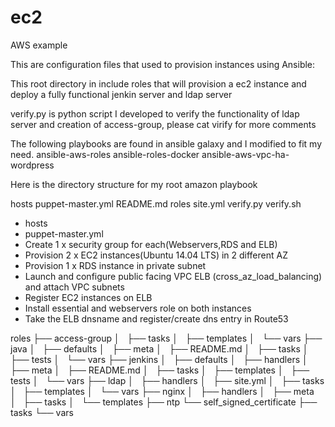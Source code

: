 # ec2
AWS example

This are configuration files that used to provision instances using Ansible:

This root directory in include roles that will provision a ec2 instance and deploy a fully functional jenkin server and ldap server 

verify.py is python script I developed to verify the functionality of ldap server and creation of access-group, please cat virify for more comments

The following playbooks are found in  ansible galaxy and I modified to fit my need. 
ansible-aws-roles
ansible-roles-docker
ansible-aws-vpc-ha-wordpress

Here is the directory structure for my root amazon playbook

hosts
puppet-master.yml
README.md
roles
site.yml
verify.py
verify.sh
<ul>
<li>hosts</li>
<li>puppet-master.yml</li>
<li>Create 1 x security group for each(Webservers,RDS and ELB)</li>
<li>Provision 2 x EC2 instances(Ubuntu 14.04 LTS) in 2 different AZ</li>
<li>Provision 1 x RDS instance in private subnet</li>
<li>Launch and configure public facing VPC ELB (cross_az_load_balancing) and attach VPC subnets</li>
<li>Register EC2 instances on ELB</li>
<li>Install essential and webservers role on both instances</li>
<li>Take the ELB dnsname and register/create dns entry in Route53</li>
</ul>

roles
├── access-group
│   ├── tasks
│   ├── templates
│   └── vars
├── java
│   ├── defaults
│   ├── meta
│   ├── README.md
│   ├── tasks
│   ├── tests
│   └── vars
├── jenkins
│   ├── defaults
│   ├── handlers
│   ├── meta
│   ├── README.md
│   ├── tasks
│   ├── templates
│   ├── tests
│   └── vars
├── ldap
│   ├── handlers
│   ├── site.yml
│   ├── tasks
│   ├── templates
│   └── vars
├── nginx
│   ├── handlers
│   ├── meta
│   ├── tasks
│   └── templates
├── ntp
└── self_signed_certificate
    ├── tasks
    └── vars
 

